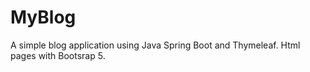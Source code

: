 # MyBlog
A simple blog application using Java Spring Boot and Thymeleaf.
Html pages with Bootsrap 5.

